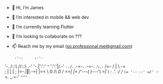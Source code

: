 - 👋 Hi, I’m James
- 👀 I’m interested in mobile && web dev
- 🌱 I’m currently learning Flutter
- 💞️ I’m looking to collaborate on ???
- 📫 Reach me by my email (so.professional.me@gmail.com)

       .-.,     ,.-.
 '-.  /:::\\   //:::\  .-'
 '-.\|':':' `"` ':':'|/.-'
 `-./`. .-=-. .-=-. .`\.-`
   /=- /     |     \ -=\
  ;   |      |      |   ;
  |=-.|______|______|.-=|
  |==  \  0 /_\ 0  /  ==|
  |=   /'---( )---'\   =|
   \   \:   .'.   :/   /
    `\= '--`   `--' =/'
      `-=._     _.=-'
           `"""`

<!---
SoProffessional/SoProffessional is a ✨ special ✨ repository because its `README.md` (this file) appears on your GitHub profile.
You can click the Preview link to take a look at your changes.
--->
